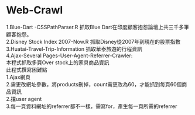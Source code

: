 # Web-Crawl
1.Blue-Dart -CSSPathParser.R 抓取Blue Dart在印度顧客抱怨論壇上共三千多筆顧客抱怨。  
2.Disney Stock Index 2007-Now.R 抓取Disney從2007年到現在的股票指數  
3.Huatai-Travel-Trip-Information 抓取華泰旅遊的行程資訊  
4.Ajax-Several Pages-User-Agent-Referrer-Crawler:  
本程式抓取多頁Over stock上的家具商品資訊  
此程式撰寫困難點  
1.Ajax網頁  
2.需更改網址參數，將products刪掉，count需更改為60，才能抓到每頁60個商品資訊  
2.擋user agent  
3.每一頁資料網址的referrer都不一樣，需寫for，產生每一頁所需的referrer  
